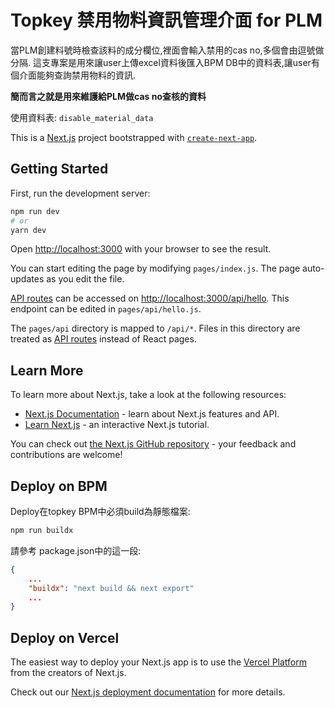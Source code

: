 # Topkey 禁用物料資訊管理介面 for PLM

當PLM創建料號時檢查該料的成分欄位,裡面會輸入禁用的cas no,多個會由逗號做分隔.
這支專案是用來讓user上傳excel資料後匯入BPM DB中的資料表,讓user有個介面能夠查詢禁用物料的資訊.

__簡而言之就是用來維護給PLM做cas no查核的資料__

使用資料表:  `disable_material_data`

This is a [Next.js](https://nextjs.org/) project bootstrapped with [`create-next-app`](https://github.com/vercel/next.js/tree/canary/packages/create-next-app).

## Getting Started

First, run the development server:

```bash
npm run dev
# or
yarn dev
```

Open [http://localhost:3000](http://localhost:3000) with your browser to see the result.

You can start editing the page by modifying `pages/index.js`. The page auto-updates as you edit the file.

[API routes](https://nextjs.org/docs/api-routes/introduction) can be accessed on [http://localhost:3000/api/hello](http://localhost:3000/api/hello). This endpoint can be edited in `pages/api/hello.js`.

The `pages/api` directory is mapped to `/api/*`. Files in this directory are treated as [API routes](https://nextjs.org/docs/api-routes/introduction) instead of React pages.

## Learn More

To learn more about Next.js, take a look at the following resources:

- [Next.js Documentation](https://nextjs.org/docs) - learn about Next.js features and API.
- [Learn Next.js](https://nextjs.org/learn) - an interactive Next.js tutorial.

You can check out [the Next.js GitHub repository](https://github.com/vercel/next.js/) - your feedback and contributions are welcome!

## Deploy on BPM
Deploy在topkey BPM中必須build為靜態檔案:
```bash
npm run buildx
```
請參考 package.json中的這一段:
```json 
{
    ...
    "buildx": "next build && next export"
    ...
}

```
## Deploy on Vercel

The easiest way to deploy your Next.js app is to use the [Vercel Platform](https://vercel.com/new?utm_medium=default-template&filter=next.js&utm_source=create-next-app&utm_campaign=create-next-app-readme) from the creators of Next.js.

Check out our [Next.js deployment documentation](https://nextjs.org/docs/deployment) for more details.
